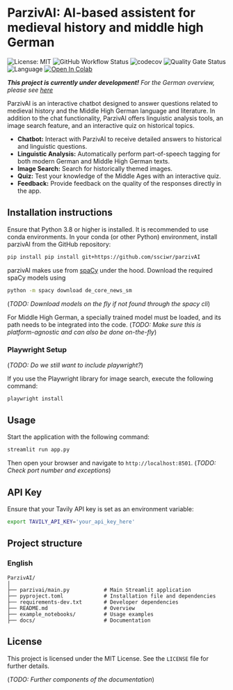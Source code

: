 # ParzivAI: AI-based assistent for medieval history and middle high German
![License: MIT](https://img.shields.io/github/license/ssciwr/parzivAI)
![GitHub Workflow Status](https://img.shields.io/github/actions/workflow/status/ssciwr/parzivAI/ci.yml?branch=main)
![codecov](https://img.shields.io/codecov/c/github/ssciwr/parzivAI)
![Quality Gate Status](https://sonarcloud.io/api/project_badges/measure?project=ssciwr_parzivAI&metric=alert_status)
![Language](https://img.shields.io/github/languages/top/ssciwr/parzivAI)
[![Open In Colab](https://colab.research.google.com/assets/colab-badge.svg)](https://colab.research.google.com/github/ssciwr/parzivAI/blob/main/example_notebooks/demo.ipynb)

**_This project is currently under development!_**
*For the German overview, please see [here](README_German.md)*

ParzivAI is an interactive chatbot designed to answer questions related to medieval history and the Middle High German language and literature. In addition to the chat functionality, ParzivAI offers linguistic analysis tools, an image search feature, and an interactive quiz on historical topics.

- **Chatbot:** Interact with ParzivAI to receive detailed answers to historical and linguistic questions.
- **Linguistic Analysis:** Automatically perform part-of-speech tagging for both modern German and Middle High German texts.
- **Image Search:** Search for historically themed images.
- **Quiz:** Test your knowledge of the Middle Ages with an interactive quiz.
- **Feedback:** Provide feedback on the quality of the responses directly in the app.

## Installation instructions

Ensure that Python 3.8 or higher is installed. It is recommended to use conda environments. In your conda (or other Python) environment, install parzivAI from the GitHub repository:
```bash
pip install pip install git+https://github.com/ssciwr/parzivAI
```
parzivAI makes use from [spaCy](https://spacy.io/) under the hood. Download the required spaCy models using 
```bash
python -m spacy download de_core_news_sm
```
(*TODO: Download models on the fly if not found through the spacy cli*)

For Middle High German, a specially trained model must be loaded, and its path needs to be integrated into the code.
(*TODO: Make sure this is platform-agnostic and can also be done on-the-fly*)

### Playwright Setup
(*TODO: Do we still want to include playwright?*)

If you use the Playwright library for image search, execute the following command:

```bash
playwright install
```

## Usage 
Start the application with the following command:

```bash
streamlit run app.py
```
Then open your browser and navigate to `http://localhost:8501`.
(*TODO: Check port number and exceptions*)


## API Key 
Ensure that your Tavily API key is set as an environment variable:
```bash
export TAVILY_API_KEY='your_api_key_here'
```

## Project structure
### English
```
ParzivAI/
│
├── parzivai/main.py           # Main Streamlit application
├── pyproject.toml             # Installation file and dependencies
├── requirements-dev.txt       # Developer dependencies
├── README.md                  # Overview
├── example_notebooks/         # Usage examples
├── docs/                      # Documentation
```

## License 
This project is licensed under the MIT License. See the `LICENSE` file for further details.

(*TODO: Further components of the documentation*)

